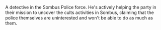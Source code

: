 A detective in the Sombus Police force. He's actively helping the party in their mission to uncover the cults activities in Sombus, claiming that the police themselves are uninterested and won't be able to do as much as them.